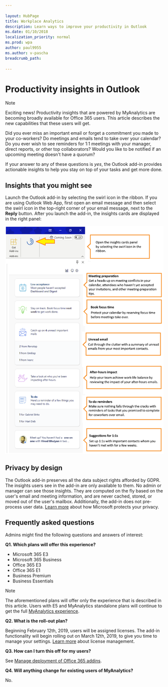 ```yaml
---

layout: HubPage
title: Workplace Analytics
description: Learn ways to improve your productivity in Outlook
ms.date: 01/10/2018
localization_priority: normal 
ms.prod: wpa
author: paul9955
ms.author: v-pascha
breadcrumb_path: 

---
```


<p>
<!-- 
1) Leave these paragraph tags intact. The H1 heading won't work without them. 
2) Note: We need to keep "layout: HubPage" in the metadata or else we get the TOC in the left pane.
3) Working on how to remove the breadcrumbs pane. Trying adding extendBreadcrumb: false to the metadata but this didn't seem to do anything. 
 -->
</p>

# Productivity insights in Outlook

> [!Note] 
> Exciting news! Productivity insights that are powered by MyAnalytics are becoming broadly available for Office 365 users. This article describes the new capabilities that these users will get. 

Did you ever miss an important email or forget a commitment you made to your co-workers? Do meetings and emails tend to take over your calendar? Do you ever wish to see reminders for 1:1 meetings with your manager, direct reports, or other top collaborators? Would you like to be notified if an upcoming meeting doesn't have a quorum? 

If your answer to any of these questions is _yes_, the Outlook add-in provides actionable insights to help you stay on top of your tasks and get more done. 

## Insights that you might see

Launch the Outlook add-in by selecting the swirl icon in the ribbon. If you are using Outlook Web App, first open an email message and then select the swirl icon in the top-right corner of your email message, next to the **Reply** button. After you launch the add-in, the insights cards are displayed in the right panel:

![Insights panel](images/mya/overview/cards-panel-16.png)

## Privacy by design 

The Outlook add-in preserves all the data subject rights afforded by GDPR. The insights users see in the add-in are only available to them. No admin or manager can see those insights. They are computed on the fly based on the user's email and meeting information, and are never cached, stored, or moved out of the user's mailbox. Additionally, the add-in does not pre-process user data. [Learn more](https://www.microsoft.com/en-us/TrustCenter/CloudServices/office365/default.aspx) about how Microsoft protects your privacy. 

## Frequently asked questions

Admins might find the following questions and answers of interest: 

**Q1. Which plans will offer this experience?**

<ul>
 
<li>Microsoft 365 E3</li>
<li>Microsoft 365 Business</li>
<li>Office 365 E3</li>
<li>Office 365 E1</li>
<li>Business Premium</li>
<li>Business Essentials</li> 

</ul>

> [!Note]
> The aforementioned plans will offer only the experience that is described in this article. Users with E5 and MyAnalytics standalone plans will continue to get the full [MyAnalytics experience](https://docs.microsoft.com/en-us/workplace-analytics/myanalytics/index). 

**Q2. What is the roll-out plan?**

Beginning February 12th, 2019, users will be assigned licenses. The add-in functionality will begin rolling out on March 12th, 2019, to give you time to manage your settings. [Learn more](https://docs.microsoft.com/en-us/office365/enterprise/powershell/manage-user-accounts-and-licenses-with-office-365-powershell) about license management.    

**Q3. How can I turn this off for my users?**

See [Manage deployment of Office 365 addins](https://docs.microsoft.com/en-us/office365/admin/manage/manage-deployment-of-add-ins?view=o365-worldwide).

**Q4. Will anything change for existing users of MyAnalytics?**

No. 